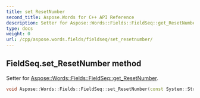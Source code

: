 ```yaml
---
title: set_ResetNumber
second_title: Aspose.Words for C++ API Reference
description: Setter for Aspose::Words::Fields::FieldSeq::get_ResetNumber. 
type: docs
weight: 0
url: /cpp/aspose.words.fields/fieldseq/set_resetnumber/
---
```

## FieldSeq.set_ResetNumber method


Setter for [Aspose::Words::Fields::FieldSeq::get_ResetNumber](../get_resetnumber/).

```cpp
void Aspose::Words::Fields::FieldSeq::set_ResetNumber(const System::String &value)
```

